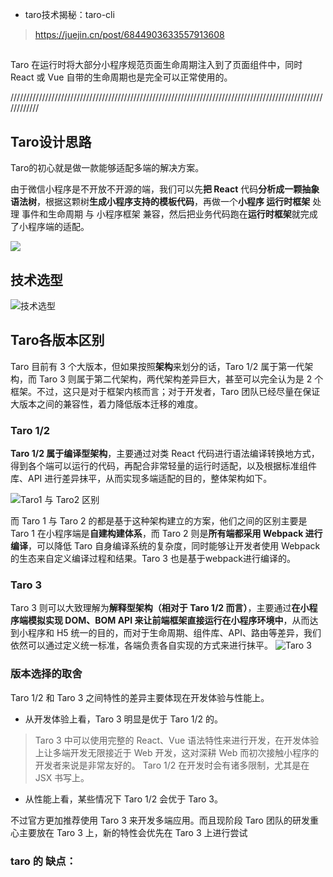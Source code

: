 * taro技术揭秘：taro-cli
> https://juejin.cn/post/6844903633557913608


## 
Taro 在运行时将大部分小程序规范页面生命周期注入到了页面组件中，同时 React 或 Vue 自带的生命周期也是完全可以正常使用的。




////////////////////////////////////////////////////////////////////////////////////////////////////////////
## Taro设计思路

Taro的初心就是做一款能够适配多端的解决方案。


由于微信小程序是不开放不开源的端，我们可以先**把 React** 代码**分析成一颗抽象语法树**，根据这颗树**生成小程序支持的模板代码**，再做一个**小程序 运行时框架** 处理 事件和生命周期 与 小程序框架 兼容，然后把业务代码跑在**运行时框架**就完成了小程序端的适配。

![](https://user-gold-cdn.xitu.io/2018/6/7/163d9f93a840481b?imageView2/0/w/1280/h/960/format/webp/ignore-error/1)


## 技术选型
![技术选型](https://user-gold-cdn.xitu.io/2018/6/7/163d9f93ae6055b1?imageView2/0/w/1280/h/960/format/webp/ignore-error/1)

## Taro各版本区别

Taro 目前有 3 个大版本，但如果按照**架构**来划分的话，Taro 1/2 属于第一代架构，而 Taro 3 则属于第二代架构，两代架构差异巨大，甚至可以完全认为是 2 个框架。不过，这只是对于框架内核而言；对于开发者，Taro 团队已经尽量在保证大版本之间的兼容性，着力降低版本迁移的难度。

### Taro 1/2
**Taro 1/2 属于编译型架构**，主要通过对类 React 代码进行语法编译转换地方式，得到各个端可以运行的代码，再配合非常轻量的运行时适配，以及根据标准组件库、API 进行差异抹平，从而实现多端适配的目的，整体架构如下。

![Taro1 与 Taro2 区别 ](https://p3-juejin.byteimg.com/tos-cn-i-k3u1fbpfcp/0671072921454829ab72ce55068c050d~tplv-k3u1fbpfcp-zoom-1.image)

而 Taro 1 与 Taro 2 的都是基于这种架构建立的方案，他们之间的区别主要是 Taro 1 在小程序端是**自建构建体系**，而 Taro 2 则是**所有端都采用 Webpack 进行编译**，可以降低 Taro 自身编译系统的复杂度，同时能够让开发者使用 Webpack 的生态来自定义编译过程和结果。Taro 3  也是基于webpack进行编译的。 

### Taro 3
Taro 3 则可以大致理解为**解释型架构（相对于 Taro 1/2 而言）**，主要通过**在小程序端模拟实现 DOM、BOM API 来让前端框架直接运行在小程序环境中**，从而达到小程序和 H5 统一的目的，而对于生命周期、组件库、API、路由等差异，我们依然可以通过定义统一标准，各端负责各自实现的方式来进行抹平。
![Taro 3](https://p3-juejin.byteimg.com/tos-cn-i-k3u1fbpfcp/5670efd4e0a145b28a75d0a171950bfc~tplv-k3u1fbpfcp-zoom-1.image)

### 版本选择的取舍

Taro 1/2 和 Taro 3 之间特性的差异主要体现在开发体验与性能上。

* 从开发体验上看，Taro 3 明显是优于 Taro 1/2 的。
> Taro 3 中可以使用完整的 React、Vue 语法特性来进行开发，在开发体验上让多端开发无限接近于 Web 开发，这对深耕 Web 而初次接触小程序的开发者来说是非常友好的。
> Taro 1/2 在开发时会有诸多限制，尤其是在 JSX 书写上。

* 从性能上看，某些情况下 Taro 1/2 会优于 Taro 3。

不过官方更加推荐使用 Taro 3 来开发多端应用。而且现阶段 Taro 团队的研发重心主要放在 Taro 3 上，新的特性会优先在 Taro 3 上进行尝试

### taro 的 缺点：
